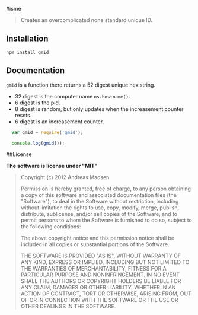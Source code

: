 #isme

> Creates an overcomplicated none standard unique ID.

## Installation

```sheel
npm install gmid
```

## Documentation

`gmid` is a function there returns a 52 digest unique hex string.

* 32 digest is the computer name `os.hostname()`.
* 6 digest is the pid.
* 8 digest is random, but only updates when the increasement counter resets.
* 6 digest is an increasement counter.

```JavaScript
  var gmid = require('gmid');

  console.log(gmid());
```

##License

**The software is license under "MIT"**

> Copyright (c) 2012 Andreas Madsen
>
> Permission is hereby granted, free of charge, to any person obtaining a copy
> of this software and associated documentation files (the "Software"), to deal
> in the Software without restriction, including without limitation the rights
> to use, copy, modify, merge, publish, distribute, sublicense, and/or sell
> copies of the Software, and to permit persons to whom the Software is
> furnished to do so, subject to the following conditions:
>
> The above copyright notice and this permission notice shall be included in
> all copies or substantial portions of the Software.
>
> THE SOFTWARE IS PROVIDED "AS IS", WITHOUT WARRANTY OF ANY KIND, EXPRESS OR
> IMPLIED, INCLUDING BUT NOT LIMITED TO THE WARRANTIES OF MERCHANTABILITY,
> FITNESS FOR A PARTICULAR PURPOSE AND NONINFRINGEMENT. IN NO EVENT SHALL THE
> AUTHORS OR COPYRIGHT HOLDERS BE LIABLE FOR ANY CLAIM, DAMAGES OR OTHER
> LIABILITY, WHETHER IN AN ACTION OF CONTRACT, TORT OR OTHERWISE, ARISING FROM,
> OUT OF OR IN CONNECTION WITH THE SOFTWARE OR THE USE OR OTHER DEALINGS IN
> THE SOFTWARE.

